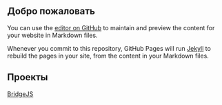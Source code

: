 ## Добро пожаловать

You can use the [editor on GitHub](https://github.com/nullsoftdev/nullsoftdev.github.io/edit/main/README.md) to maintain and preview the content for your website in Markdown files.

Whenever you commit to this repository, GitHub Pages will run [Jekyll](https://jekyllrb.com/) to rebuild the pages in your site, from the content in your Markdown files.

## Проекты
[BridgeJS](/bridgejs/)
